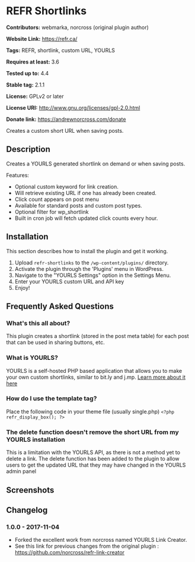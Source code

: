 # REFR Shortlinks #
**Contributors:** webmarka, norcross (original plugin author)

**Website Link:** https://refr.ca/

**Tags:** REFR, shortlink, custom URL, YOURLS

**Requires at least:** 3.6

**Tested up to:** 4.4

**Stable tag:** 2.1.1

**License:** GPLv2 or later

**License URI:** http://www.gnu.org/licenses/gpl-2.0.html

**Donate link:** https://andrewnorcross.com/donate


Creates a custom short URL when saving posts.

## Description ##

Creates a YOURLS generated shortlink on demand or when saving posts.

Features:

*   Optional custom keyword for link creation.
*   Will retrieve existing URL if one has already been created.
*   Click count appears on post menu
*   Available for standard posts and custom post types.
*   Optional filter for wp_shortlink
*   Built in cron job will fetch updated click counts every hour.

## Installation ##

This section describes how to install the plugin and get it working.

1. Upload `refr-shortlinks` to the `/wp-content/plugins/` directory.
2. Activate the plugin through the 'Plugins' menu in WordPress.
3. Navigate to the "YOURLS Settings" option in the Settings Menu.
4. Enter your YOURLS custom URL and API key
5. Enjoy!

## Frequently Asked Questions ##


### What's this all about? ###

This plugin creates a shortlink (stored in the post meta table) for each post that can be used in sharing buttons, etc.

### What is YOURLS? ###

YOURLS is a self-hosted PHP based application that allows you to make your own custom shortlinks, similar to bit.ly and j.mp. [Learn more about it here](http://refr.org/ "YOURLS download")

### How do I use the template tag? ###

Place the following code in your theme file (usually single.php) `<?php refr_display_box(); ?>`

### The delete function doesn't remove the short URL from my YOURLS installation ###

This is a limitation with the YOURLS API, as there is not a method yet to delete a link. The delete function has been added to the plugin to allow users to get the updated URL that they may have changed in the YOURLS admin panel

## Screenshots ##


## Changelog ##

### 1.0.0 - 2017-11-04 ###
* Forked the excellent work from norcross named YOURLS Link Creator.
* See this link for previous changes from the original plugin : https://github.com/norcross/refr-link-creator


